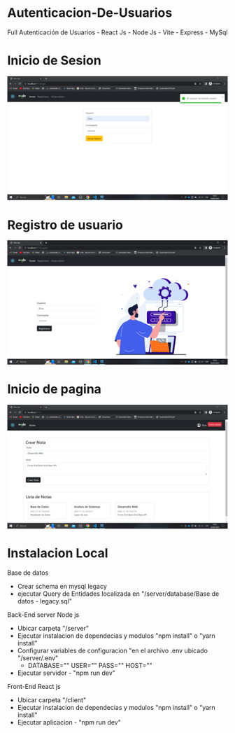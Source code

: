 # Autenticacion-De-Usuarios
Full Autenticación  de Usuarios - React Js - Node Js - Vite - Express - MySql

# Inicio de Sesion
<p align="center"><img alt="Code1" src="./system/login.PNG" align="center" style ="width: 980px"/></p>

# Registro de usuario
<p align="center"><img alt="Code2" src="./system/registro.PNG" align="center" style ="width: 980px"/></p>

# Inicio de pagina
<p align="center"><img alt="Code3" src="./system/inicio.PNG" align="center" style ="width: 980px"/></p>

# Instalacion Local

Base de datos
  - Crear schema en mysql legacy
  - ejecutar Query de Entidades localizada en "/server/database/Base de datos - legacy.sql"

Back-End server Node js

  - Ubicar carpeta "/server"
  - Ejecutar instalacion de dependecias y modulos "npm install" o "yarn install"
  - Configurar variables de configuracion "en el archivo .env ubicado "/server/.env"
    - DATABASE="" USER="" PASS="" HOST=""
  - Ejecutar servidor - "npm run dev"

Front-End React js
  - Ubicar carpeta "/client"
  - Ejecutar instalacion de dependecias y modulos "npm install" o "yarn install"
  - Ejecutar aplicacion - "npm run dev"

 
